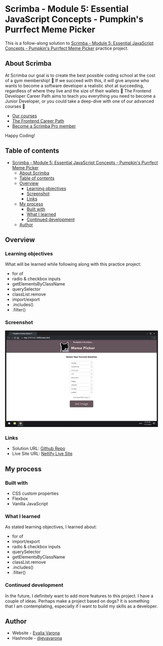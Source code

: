# Scrimba - Module 5: Essential JavaScript Concepts - Pumpkin's Purrfect Meme Picker

This is a follow-along solution to [Scrimba - Module 5: Essential JavaScript Concepts - Pumpkin's Purrfect Meme Picker](https://scrimba.com/playlist/pnXvVsP) practice project.

## About Scrimba

At Scrimba our goal is to create the best possible coding school at the cost of a gym membership! 💜
If we succeed with this, it will give anyone who wants to become a software developer a realistic shot at succeeding, regardless of where they live and the size of their wallets 🎉
The Frontend Developer Career Path aims to teach you everything you need to become a Junior Developer, or you could take a deep-dive with one of our advanced courses 🚀

- [Our courses](https://scrimba.com/allcourses)
- [The Frontend Career Path](https://scrimba.com/learn/frontend)
- [Become a Scrimba Pro member](https://scrimba.com/pricing)

Happy Coding!

## Table of contents

- [Scrimba - Module 5: Essential JavaScript Concepts - Pumpkin's Purrfect Meme Picker](#scrimba---module-5-essential-javascript-concepts---pumpkins-purrfect-meme-picker)
  - [About Scrimba](#about-scrimba)
  - [Table of contents](#table-of-contents)
  - [Overview](#overview)
    - [Learning objectives](#learning-objectives)
    - [Screenshot](#screenshot)
    - [Links](#links)
  - [My process](#my-process)
    - [Built with](#built-with)
    - [What I learned](#what-i-learned)
    - [Continued development](#continued-development)
  - [Author](#author)

## Overview

### Learning objectives

What will be learned while following along with this practice project:
- for of
- radio & checkbox inputs
- getElementsByClassName
- querySelector
- classList.remove
- import/export
- .includes()
- .filter()

### Screenshot

![Screenshot](images/ss.gif)

### Links

- Solution URL: [Github Repo](https://github.com/varonalearns/Meme-Picker)
- Live Site URL: [Netlify Live Site](https://classy-kataifi-c0fa06.netlify.app)

## My process

### Built with

- CSS custom properties
- Flexbox
- Vanilla JavaScript

### What I learned

As stated learning objectives, I learned about:
- for of
- import/export
- radio & checkbox inputs
- querySelector
- getElementsByClassName
- classList.remove
- .includes()
- .filter()

### Continued development

In the future, I definitely want to add more features to this project. I have a couple of ideas. Perhaps make a project based on dogs? It is something that I am contemplating, especially if I want to build my skills as a developer.


## Author

- Website - [Evalia Varona](https://www.evaliavarona.com)
- Hashnode - [@evavarona](https://evaliavarona.hashnode.dev)
